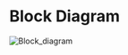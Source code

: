 # Block Diagram
![Block_diagram](https://user-images.githubusercontent.com/98832647/155829963-069490ff-8a31-412b-8353-048190e6a296.png)
